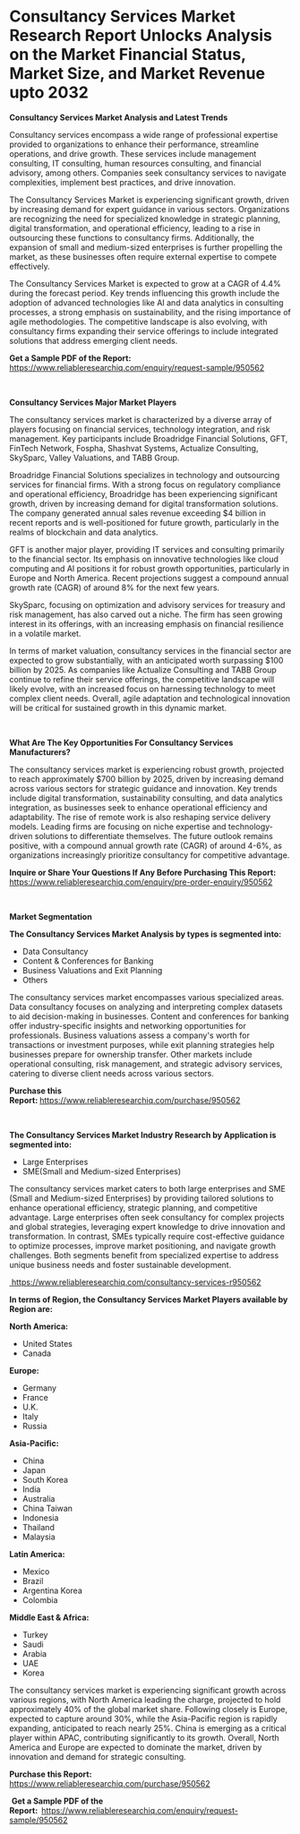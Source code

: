 <p><h1>Consultancy Services Market Research Report Unlocks Analysis on the Market Financial Status, Market Size, and Market Revenue upto 2032</h1></p><p><strong>Consultancy Services Market Analysis and Latest Trends</strong></p>
<p><p>Consultancy services encompass a wide range of professional expertise provided to organizations to enhance their performance, streamline operations, and drive growth. These services include management consulting, IT consulting, human resources consulting, and financial advisory, among others. Companies seek consultancy services to navigate complexities, implement best practices, and drive innovation.</p><p>The Consultancy Services Market is experiencing significant growth, driven by increasing demand for expert guidance in various sectors. Organizations are recognizing the need for specialized knowledge in strategic planning, digital transformation, and operational efficiency, leading to a rise in outsourcing these functions to consultancy firms. Additionally, the expansion of small and medium-sized enterprises is further propelling the market, as these businesses often require external expertise to compete effectively.</p><p>The Consultancy Services Market is expected to grow at a CAGR of 4.4% during the forecast period. Key trends influencing this growth include the adoption of advanced technologies like AI and data analytics in consulting processes, a strong emphasis on sustainability, and the rising importance of agile methodologies. The competitive landscape is also evolving, with consultancy firms expanding their service offerings to include integrated solutions that address emerging client needs.</p></p>
<p><strong>Get a Sample PDF of the Report:&nbsp;</strong> <a href="https://www.reliableresearchiq.com/enquiry/request-sample/950562?utm_campaign=1087&utm_medium=2&utm_source=Github&utm_content=ia&utm_term=17042025&utm_id=consultancy-services">https://www.reliableresearchiq.com/enquiry/request-sample/950562</a></p>
<p>&nbsp;</p>
<p><strong>Consultancy Services Major Market Players</strong></p>
<p><p>The consultancy services market is characterized by a diverse array of players focusing on financial services, technology integration, and risk management. Key participants include Broadridge Financial Solutions, GFT, FinTech Network, Fospha, Shashvat Systems, Actualize Consulting, SkySparc, Valley Valuations, and TABB Group.</p><p>Broadridge Financial Solutions specializes in technology and outsourcing services for financial firms. With a strong focus on regulatory compliance and operational efficiency, Broadridge has been experiencing significant growth, driven by increasing demand for digital transformation solutions. The company generated annual sales revenue exceeding $4 billion in recent reports and is well-positioned for future growth, particularly in the realms of blockchain and data analytics.</p><p>GFT is another major player, providing IT services and consulting primarily to the financial sector. Its emphasis on innovative technologies like cloud computing and AI positions it for robust growth opportunities, particularly in Europe and North America. Recent projections suggest a compound annual growth rate (CAGR) of around 8% for the next few years.</p><p>SkySparc, focusing on optimization and advisory services for treasury and risk management, has also carved out a niche. The firm has seen growing interest in its offerings, with an increasing emphasis on financial resilience in a volatile market.</p><p>In terms of market valuation, consultancy services in the financial sector are expected to grow substantially, with an anticipated worth surpassing $100 billion by 2025. As companies like Actualize Consulting and TABB Group continue to refine their service offerings, the competitive landscape will likely evolve, with an increased focus on harnessing technology to meet complex client needs. Overall, agile adaptation and technological innovation will be critical for sustained growth in this dynamic market.</p></p>
<p>&nbsp;</p>
<p><strong>What Are The Key Opportunities For Consultancy Services Manufacturers?</strong></p>
<p><p>The consultancy services market is experiencing robust growth, projected to reach approximately $700 billion by 2025, driven by increasing demand across various sectors for strategic guidance and innovation. Key trends include digital transformation, sustainability consulting, and data analytics integration, as businesses seek to enhance operational efficiency and adaptability. The rise of remote work is also reshaping service delivery models. Leading firms are focusing on niche expertise and technology-driven solutions to differentiate themselves. The future outlook remains positive, with a compound annual growth rate (CAGR) of around 4-6%, as organizations increasingly prioritize consultancy for competitive advantage.</p></p>
<p><strong>Inquire or Share Your Questions If Any Before Purchasing This Report:</strong> <a href="https://www.reliableresearchiq.com/enquiry/pre-order-enquiry/950562?utm_campaign=1087&utm_medium=2&utm_source=Github&utm_content=ia&utm_term=17042025&utm_id=consultancy-services">https://www.reliableresearchiq.com/enquiry/pre-order-enquiry/950562</a></p>
<p>&nbsp;</p>
<p><strong>Market Segmentation</strong></p>
<p><strong>The Consultancy Services Market Analysis by types is segmented into:</strong></p>
<p><ul><li>Data Consultancy</li><li>Content & Conferences for Banking</li><li>Business Valuations and Exit Planning</li><li>Others</li></ul></p>
<p><p>The consultancy services market encompasses various specialized areas. Data consultancy focuses on analyzing and interpreting complex datasets to aid decision-making in businesses. Content and conferences for banking offer industry-specific insights and networking opportunities for professionals. Business valuations assess a company's worth for transactions or investment purposes, while exit planning strategies help businesses prepare for ownership transfer. Other markets include operational consulting, risk management, and strategic advisory services, catering to diverse client needs across various sectors.</p></p>
<p><strong>Purchase this Report:&nbsp;</strong><a href="https://www.reliableresearchiq.com/purchase/950562?utm_campaign=1087&utm_medium=2&utm_source=Github&utm_content=ia&utm_term=17042025&utm_id=consultancy-services">https://www.reliableresearchiq.com/purchase/950562</a></p>
<p>&nbsp;</p>
<p><strong>The Consultancy Services Market Industry Research by Application is segmented into:</strong></p>
<p><ul><li>Large Enterprises</li><li>SME(Small and Medium-sized Enterprises)</li></ul></p>
<p><p>The consultancy services market caters to both large enterprises and SME (Small and Medium-sized Enterprises) by providing tailored solutions to enhance operational efficiency, strategic planning, and competitive advantage. Large enterprises often seek consultancy for complex projects and global strategies, leveraging expert knowledge to drive innovation and transformation. In contrast, SMEs typically require cost-effective guidance to optimize processes, improve market positioning, and navigate growth challenges. Both segments benefit from specialized expertise to address unique business needs and foster sustainable development.</p></p>
<p><a href="https://www.reliableresearchiq.com/consultancy-services-r950562?utm_campaign=1087&utm_medium=2&utm_source=Github&utm_content=ia&utm_term=17042025&utm_id=consultancy-services">&nbsp;https://www.reliableresearchiq.com/consultancy-services-r950562</a></p>
<p><strong>In terms of Region, the Consultancy Services Market Players available by Region are:</strong></p>
<p>
    <p> <strong> North America: </strong>
        <ul>
            <li>United States</li>
            <li>Canada</li>
        </ul>
        </p> 
    <p> <strong> Europe: </strong>
        <ul>
            <li>Germany</li>
            <li>France</li>
            <li>U.K.</li>
            <li>Italy</li>
            <li>Russia</li>
        </ul>
        </p> 
    <p> <strong> Asia-Pacific: </strong>
        <ul>
            <li>China</li>
            <li>Japan</li>
            <li>South Korea</li>
            <li>India</li>
            <li>Australia</li>
            <li>China Taiwan</li>
            <li>Indonesia</li>
            <li>Thailand</li>
            <li>Malaysia</li>
        </ul>
        </p> 
    <p> <strong> Latin America: </strong>
        <ul>
            <li>Mexico</li>
            <li>Brazil</li>
            <li>Argentina Korea</li>
            <li>Colombia</li>
        </ul>
        </p> 
    <p> <strong> Middle East & Africa: </strong>
        <ul>
            <li>Turkey</li>
            <li>Saudi</li>
            <li>Arabia</li>
            <li>UAE</li>
            <li>Korea</li>
        </ul>
    </p>
    </p>
<p><p>The consultancy services market is experiencing significant growth across various regions, with North America leading the charge, projected to hold approximately 40% of the global market share. Following closely is Europe, expected to capture around 30%, while the Asia-Pacific region is rapidly expanding, anticipated to reach nearly 25%. China is emerging as a critical player within APAC, contributing significantly to its growth. Overall, North America and Europe are expected to dominate the market, driven by innovation and demand for strategic consulting.</p></p>
<p><strong>Purchase this Report: </strong><a href="https://www.reliableresearchiq.com/purchase/950562?utm_campaign=1087&utm_medium=2&utm_source=Github&utm_content=ia&utm_term=17042025&utm_id=consultancy-services">https://www.reliableresearchiq.com/purchase/950562</a></p>
<p>&nbsp;<strong>Get a Sample PDF of the Report:&nbsp;&nbsp;</strong><a href="https://www.reliableresearchiq.com/enquiry/request-sample/950562?utm_campaign=1087&utm_medium=2&utm_source=Github&utm_content=ia&utm_term=17042025&utm_id=consultancy-services">https://www.reliableresearchiq.com/enquiry/request-sample/950562</a></p>
<p><strong></strong></p>
<p><p></p><p></p><p></p></p>
